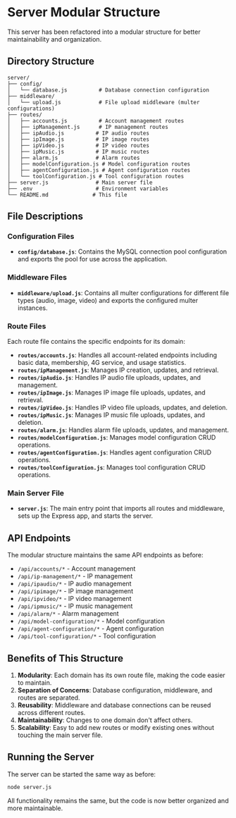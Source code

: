 # Server Modular Structure

This server has been refactored into a modular structure for better maintainability and organization.

## Directory Structure

```
server/
├── config/
│   └── database.js          # Database connection configuration
├── middleware/
│   └── upload.js            # File upload middleware (multer configurations)
├── routes/
│   ├── accounts.js          # Account management routes
│   ├── ipManagement.js      # IP management routes
│   ├── ipAudio.js          # IP audio routes
│   ├── ipImage.js          # IP image routes
│   ├── ipVideo.js          # IP video routes
│   ├── ipMusic.js          # IP music routes
│   ├── alarm.js            # Alarm routes
│   ├── modelConfiguration.js # Model configuration routes
│   ├── agentConfiguration.js # Agent configuration routes
│   └── toolConfiguration.js # Tool configuration routes
├── server.js               # Main server file
├── .env                    # Environment variables
└── README.md              # This file
```

## File Descriptions

### Configuration Files

- **`config/database.js`**: Contains the MySQL connection pool configuration and exports the pool for use across the application.

### Middleware Files

- **`middleware/upload.js`**: Contains all multer configurations for different file types (audio, image, video) and exports the configured multer instances.

### Route Files

Each route file contains the specific endpoints for its domain:

- **`routes/accounts.js`**: Handles all account-related endpoints including basic data, membership, 4G service, and usage statistics.
- **`routes/ipManagement.js`**: Manages IP creation, updates, and retrieval.
- **`routes/ipAudio.js`**: Handles IP audio file uploads, updates, and management.
- **`routes/ipImage.js`**: Manages IP image file uploads, updates, and retrieval.
- **`routes/ipVideo.js`**: Handles IP video file uploads, updates, and deletion.
- **`routes/ipMusic.js`**: Manages IP music file uploads, updates, and deletion.
- **`routes/alarm.js`**: Handles alarm file uploads, updates, and management.
- **`routes/modelConfiguration.js`**: Manages model configuration CRUD operations.
- **`routes/agentConfiguration.js`**: Handles agent configuration CRUD operations.
- **`routes/toolConfiguration.js`**: Manages tool configuration CRUD operations.

### Main Server File

- **`server.js`**: The main entry point that imports all routes and middleware, sets up the Express app, and starts the server.

## API Endpoints

The modular structure maintains the same API endpoints as before:

- `/api/accounts/*` - Account management
- `/api/ip-management/*` - IP management
- `/api/ipaudio/*` - IP audio management
- `/api/ipimage/*` - IP image management
- `/api/ipvideo/*` - IP video management
- `/api/ipmusic/*` - IP music management
- `/api/alarm/*` - Alarm management
- `/api/model-configuration/*` - Model configuration
- `/api/agent-configuration/*` - Agent configuration
- `/api/tool-configuration/*` - Tool configuration

## Benefits of This Structure

1. **Modularity**: Each domain has its own route file, making the code easier to maintain.
2. **Separation of Concerns**: Database configuration, middleware, and routes are separated.
3. **Reusability**: Middleware and database connections can be reused across different routes.
4. **Maintainability**: Changes to one domain don't affect others.
5. **Scalability**: Easy to add new routes or modify existing ones without touching the main server file.

## Running the Server

The server can be started the same way as before:

```bash
node server.js
```

All functionality remains the same, but the code is now better organized and more maintainable. 